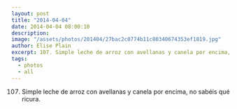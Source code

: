 ```yaml
---
layout: post
title: "2014-04-04"
date: 2014-04-04 08:00:10
description: 
image: "/assets/photos/201404/27bac2c0774b11c80340674353ef1819.jpg"
author: Elise Plain
excerpt: 107. Simple leche de arroz con avellanas y canela por encima, no sabéis qué ricura.
tags: 
  - photos
  - all
---
```


107. Simple leche de arroz con avellanas y canela por encima, no sabéis qué ricura.
<p></p>
